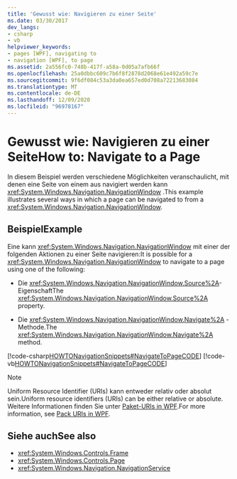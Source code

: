 ```yaml
---
title: 'Gewusst wie: Navigieren zu einer Seite'
ms.date: 03/30/2017
dev_langs:
- csharp
- vb
helpviewer_keywords:
- pages [WPF], navigating to
- navigation [WPF], to page
ms.assetid: 2a556fc0-748b-417f-a58a-0d05a7afb66f
ms.openlocfilehash: 25a0dbbc609c7b6f8f2878d2068e61e492a59c7e
ms.sourcegitcommit: 9f6df084c53a3da0ea657ed0d708a72213683084
ms.translationtype: MT
ms.contentlocale: de-DE
ms.lasthandoff: 12/09/2020
ms.locfileid: "96978167"
---
```

# <a name="how-to-navigate-to-a-page"></a><span data-ttu-id="44ef9-102">Gewusst wie: Navigieren zu einer Seite</span><span class="sxs-lookup"><span data-stu-id="44ef9-102">How to: Navigate to a Page</span></span>
<span data-ttu-id="44ef9-103">In diesem Beispiel werden verschiedene Möglichkeiten veranschaulicht, mit denen eine Seite von einem aus navigiert werden kann <xref:System.Windows.Navigation.NavigationWindow> .</span><span class="sxs-lookup"><span data-stu-id="44ef9-103">This example illustrates several ways in which a page can be navigated to from a <xref:System.Windows.Navigation.NavigationWindow>.</span></span>  
  
## <a name="example"></a><span data-ttu-id="44ef9-104">Beispiel</span><span class="sxs-lookup"><span data-stu-id="44ef9-104">Example</span></span>  
 <span data-ttu-id="44ef9-105">Eine kann <xref:System.Windows.Navigation.NavigationWindow> mit einer der folgenden Aktionen zu einer Seite navigieren:</span><span class="sxs-lookup"><span data-stu-id="44ef9-105">It is possible for a <xref:System.Windows.Navigation.NavigationWindow> to navigate to a page using one of the following:</span></span>  
  
- <span data-ttu-id="44ef9-106">Die <xref:System.Windows.Navigation.NavigationWindow.Source%2A>-Eigenschaft</span><span class="sxs-lookup"><span data-stu-id="44ef9-106">The <xref:System.Windows.Navigation.NavigationWindow.Source%2A> property.</span></span>  
  
- <span data-ttu-id="44ef9-107">Die <xref:System.Windows.Navigation.NavigationWindow.Navigate%2A> -Methode.</span><span class="sxs-lookup"><span data-stu-id="44ef9-107">The <xref:System.Windows.Navigation.NavigationWindow.Navigate%2A> method.</span></span>  
  
 [!code-csharp[HOWTONavigationSnippets#NavigateToPageCODE](~/samples/snippets/csharp/VS_Snippets_Wpf/HOWTONavigationSnippets/CSharp/MainWindow.xaml.cs#navigatetopagecode)]
 [!code-vb[HOWTONavigationSnippets#NavigateToPageCODE](~/samples/snippets/visualbasic/VS_Snippets_Wpf/HOWTONavigationSnippets/visualbasic/mainwindow.xaml.vb#navigatetopagecode)]  
  
> [!NOTE]
> <span data-ttu-id="44ef9-108">Uniform Resource Identifier (URIs) kann entweder relativ oder absolut sein.</span><span class="sxs-lookup"><span data-stu-id="44ef9-108">Uniform resource identifiers (URIs) can be either relative or absolute.</span></span> <span data-ttu-id="44ef9-109">Weitere Informationen finden Sie unter [Paket-URIs in WPF](pack-uris-in-wpf.md).</span><span class="sxs-lookup"><span data-stu-id="44ef9-109">For more information, see [Pack URIs in WPF](pack-uris-in-wpf.md).</span></span>  
  
## <a name="see-also"></a><span data-ttu-id="44ef9-110">Siehe auch</span><span class="sxs-lookup"><span data-stu-id="44ef9-110">See also</span></span>

- <xref:System.Windows.Controls.Frame>
- <xref:System.Windows.Controls.Page>
- <xref:System.Windows.Navigation.NavigationService>
